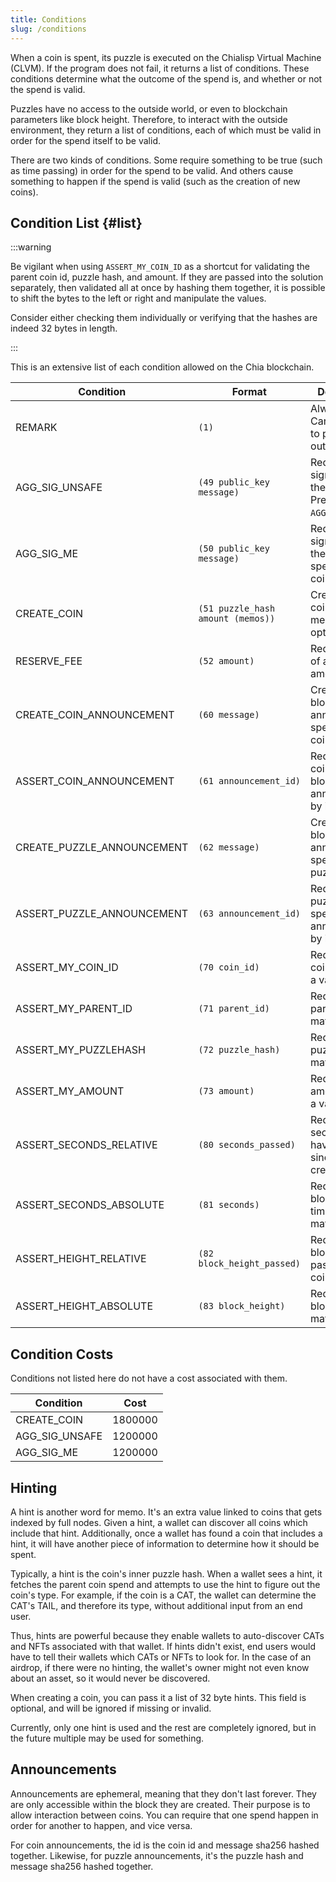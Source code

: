 ```yaml
---
title: Conditions
slug: /conditions
---
```


When a coin is spent, its puzzle is executed on the Chialisp Virtual Machine (CLVM). If the program does not fail, it returns a list of conditions. These conditions determine what the outcome of the spend is, and whether or not the spend is valid.

Puzzles have no access to the outside world, or even to blockchain parameters like block height. Therefore, to interact with the outside environment, they return a list of conditions, each of which must be valid in order for the spend itself to be valid.

There are two kinds of conditions. Some require something to be true (such as time passing) in order for the spend to be valid. And others cause something to happen if the spend is valid (such as the creation of new coins).

## Condition List {#list}

:::warning

Be vigilant when using `ASSERT_MY_COIN_ID` as a shortcut for validating the parent coin id, puzzle hash, and amount. If they are passed into the solution separately, then validated all at once by hashing them together, it is possible to shift the bytes to the left or right and manipulate the values.

Consider either checking them individually or verifying that the hashes are indeed 32 bytes in length.

:::

This is an extensive list of each condition allowed on the Chia blockchain.

| Condition                  | Format                            | Description                                                 |
| -------------------------- | --------------------------------- | ----------------------------------------------------------- |
| REMARK                     | `(1)`                             | Always valid. Can be used to pass data to outer puzzles.    |
| AGG_SIG_UNSAFE             | `(49 public_key message)`         | Requires a signature for the message. Prefer `AGG_SIG_ME`.  |
| AGG_SIG_ME                 | `(50 public_key message)`         | Requires a signature for the message specific to this coin. |
| CREATE_COIN                | `(51 puzzle_hash amount (memos))` | Creates a new coin. The memo field is optional.             |
| RESERVE_FEE                | `(52 amount)`                     | Requires a fee of at least the amount given.                |
| CREATE_COIN_ANNOUNCEMENT   | `(60 message)`                    | Creates a block announcement specific to this coin.         |
| ASSERT_COIN_ANNOUNCEMENT   | `(61 announcement_id)`            | Requires a coin specific block announcement by its id.      |
| CREATE_PUZZLE_ANNOUNCEMENT | `(62 message)`                    | Creates a block announcement specific to this puzzle.       |
| ASSERT_PUZZLE_ANNOUNCEMENT | `(63 announcement_id)`            | Requires a puzzle specific block announcement by its id.    |
| ASSERT_MY_COIN_ID          | `(70 coin_id)`                    | Requires the coin id match a value.                         |
| ASSERT_MY_PARENT_ID        | `(71 parent_id)`                  | Requires the parent coin id match a value.                  |
| ASSERT_MY_PUZZLEHASH       | `(72 puzzle_hash)`                | Requires the puzzle hash match a value.                     |
| ASSERT_MY_AMOUNT           | `(73 amount)`                     | Requires the amount match a value.                          |
| ASSERT_SECONDS_RELATIVE    | `(80 seconds_passed)`             | Requires seconds to have passed since coin creation.        |
| ASSERT_SECONDS_ABSOLUTE    | `(81 seconds)`                    | Requires the block timestamp to match a value.              |
| ASSERT_HEIGHT_RELATIVE     | `(82 block_height_passed)`        | Requires blocks to have passed since coin creation.         |
| ASSERT_HEIGHT_ABSOLUTE     | `(83 block_height)`               | Requires the block height to match a value.                 |

## Condition Costs

Conditions not listed here do not have a cost associated with them.

| Condition      | Cost    |
| -------------- | ------- |
| CREATE_COIN    | 1800000 |
| AGG_SIG_UNSAFE | 1200000 |
| AGG_SIG_ME     | 1200000 |

## Hinting

A hint is another word for memo. It's an extra value linked to coins that gets indexed by full nodes. Given a hint, a wallet can discover all coins which include that hint. Additionally, once a wallet has found a coin that includes a hint, it will have another piece of information to determine how it should be spent.

Typically, a hint is the coin's inner puzzle hash. When a wallet sees a hint, it fetches the parent coin spend and attempts to use the hint to figure out the coin's type. For example, if the coin is a CAT, the wallet can determine the CAT's TAIL, and therefore its type, without additional input from an end user.

Thus, hints are powerful because they enable wallets to auto-discover CATs and NFTs associated with that wallet. If hints didn't exist, end users would have to tell their wallets which CATs or NFTs to look for. In the case of an airdrop, if there were no hinting, the wallet's owner might not even know about an asset, so it would never be discovered.

When creating a coin, you can pass it a list of 32 byte hints. This field is optional, and will be ignored if missing or invalid.

Currently, only one hint is used and the rest are completely ignored, but in the future multiple may be used for something.

## Announcements

Announcements are ephemeral, meaning that they don't last forever. They are only accessible within the block they are created. Their purpose is to allow interaction between coins. You can require that one spend happen in order for another to happen, and vice versa.

For coin announcements, the id is the coin id and message sha256 hashed together. Likewise, for puzzle announcements, it's the puzzle hash and message sha256 hashed together.
